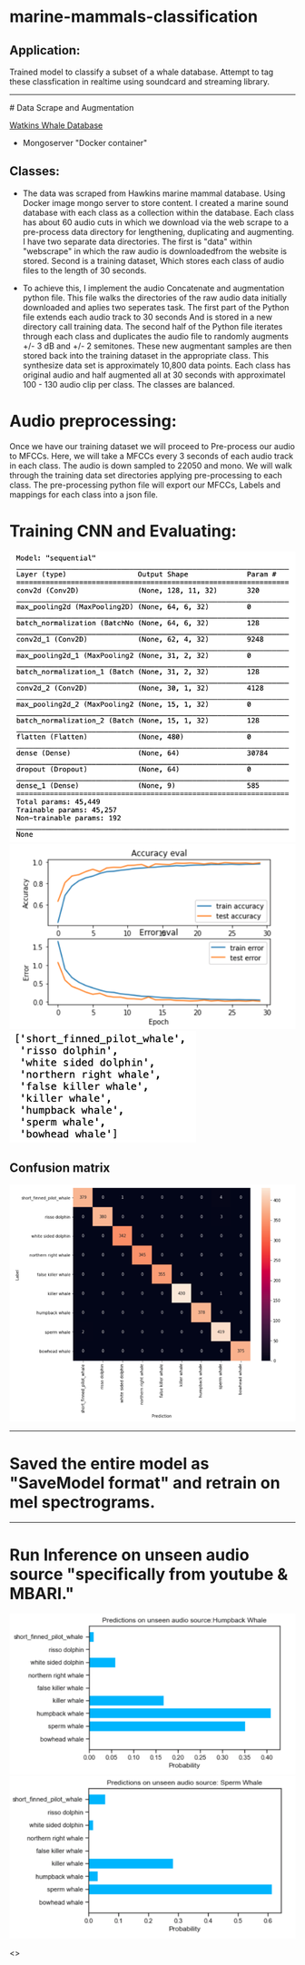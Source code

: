 # marine-mammals-classification
## Application:

Trained model to classify a subset of a whale database. Attempt to tag these classfication in realtime using soundcard and streaming library.



<hr>
# Data Scrape and Augmentation

[Watkins Whale Database](https://cis.whoi.edu/science/B/whalesounds/index.cfm)

* Mongoserver "Docker container"


## Classes: 


* The data was scraped from Hawkins marine mammal database. Using Docker image mongo server to store content. I created a marine sound database with each class as a collection within the database. Each class has about 60 audio cuts in which we download via the web scrape to a pre-process data directory for lengthening, duplicating and augmenting. I have two separate data directories. The first is "data" within "webscrape" in which the raw audio is downloadedfrom the website is stored. Second is a training dataset, Which stores each class of audio files to the length of 30 seconds. 

* To achieve this, I implement the audio Concatenate and augmentation python file. This file walks the directories of the raw audio data initially downloaded and aplies two seperates task. The first part of the Python file extends each audio track to 30 seconds And is stored in a new directory call training data. The second half of the Python file iterates through each class and duplicates the audio file to randomly augments +/- 3 dB and +/- 2 semitones. These new augmentant samples are then stored back into the training dataset in the appropriate class. This synthesize data set is approximately 10,800 data points. Each class has original audio and half augmented all at 30 seconds with approximatel 100 - 130 audio clip per class. The classes are balanced. 



# Audio preprocessing:


Once we have our training dataset we will proceed to Pre-process our audio to MFCCs. Here, we will take a MFCCs every 3 seconds of each audio track in each class. The audio is down sampled to 22050 and mono. We will walk through the training data set directories applying pre-processing to each class. The pre-processing python file will export our MFCCs, Labels and mappings for each class into a json file. 

# Training CNN and Evaluating:

![](images/model_summary.png)
![](images/training_plot.png)
![](images/classes.png)

## Confusion matrix

![](images/confusion_matrix.png)

<hr>

# Saved the entire model as "SaveModel format" and retrain on mel spectrograms.

<hr>

# Run Inference on unseen audio source "specifically from youtube & MBARI."

![](images/inferenceHumpbackWhale.png)
![](images/inferenceSpermWhale.png)




<>